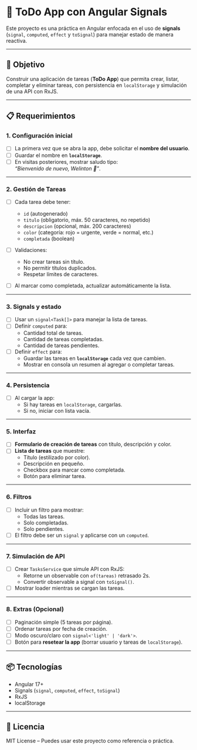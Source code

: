 # 📝 ToDo App con Angular Signals

Este proyecto es una práctica en Angular enfocada en el uso de **signals** (`signal`, `computed`, `effect` y `toSignal`) para manejar estado de manera reactiva.

---

## 🎯 Objetivo

Construir una aplicación de tareas (**ToDo App**) que permita crear, listar, completar y eliminar tareas, con persistencia en `localStorage` y simulación de una API con RxJS.

---

## 📋 Requerimientos

### 1. Configuración inicial

- [ ] La primera vez que se abra la app, debe solicitar el **nombre del usuario**.
- [ ] Guardar el nombre en **`localStorage`**.
- [ ] En visitas posteriores, mostrar saludo tipo:  
       _“Bienvenido de nuevo, Welinton 👋”_.

---

### 2. Gestión de Tareas

- [ ] Cada tarea debe tener:

  - `id` (autogenerado)
  - `titulo` (obligatorio, máx. 50 caracteres, no repetido)
  - `descripcion` (opcional, máx. 200 caracteres)
  - `color` (categoría: rojo = urgente, verde = normal, etc.)
  - `completada` (boolean)

- [ ] Validaciones:

  - No crear tareas sin título.
  - No permitir títulos duplicados.
  - Respetar límites de caracteres.

- [ ] Al marcar como completada, actualizar automáticamente la lista.

---

### 3. Signals y estado

- [ ] Usar un `signal<Task[]>` para manejar la lista de tareas.
- [ ] Definir `computed` para:
  - Cantidad total de tareas.
  - Cantidad de tareas completadas.
  - Cantidad de tareas pendientes.
- [ ] Definir `effect` para:
  - Guardar las tareas en **`localStorage`** cada vez que cambien.
  - Mostrar en consola un resumen al agregar o completar tareas.

---

### 4. Persistencia

- [ ] Al cargar la app:
  - Si hay tareas en `localStorage`, cargarlas.
  - Si no, iniciar con lista vacía.

---

### 5. Interfaz

- [ ] **Formulario de creación de tareas** con título, descripción y color.
- [ ] **Lista de tareas** que muestre:
  - Título (estilizado por color).
  - Descripción en pequeño.
  - Checkbox para marcar como completada.
  - Botón para eliminar tarea.

---

### 6. Filtros

- [ ] Incluir un filtro para mostrar:
  - Todas las tareas.
  - Solo completadas.
  - Solo pendientes.
- [ ] El filtro debe ser un `signal` y aplicarse con un `computed`.

---

### 7. Simulación de API

- [ ] Crear `TasksService` que simule API con RxJS:
  - Retorne un observable con `of(tareas)` retrasado 2s.
  - Convertir observable a signal con `toSignal()`.
- [ ] Mostrar loader mientras se cargan las tareas.

---

### 8. Extras (Opcional)

- [ ] Paginación simple (5 tareas por página).
- [ ] Ordenar tareas por fecha de creación.
- [ ] Modo oscuro/claro con `signal<'light' | 'dark'>`.
- [ ] Botón para **resetear la app** (borrar usuario y tareas de `localStorage`).

---

## 📦 Tecnologías

- Angular 17+
- Signals (`signal`, `computed`, `effect`, `toSignal`)
- RxJS
- localStorage

---

## 📜 Licencia

MIT License – Puedes usar este proyecto como referencia o práctica.
